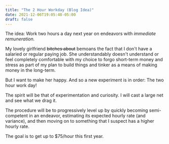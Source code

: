 ```yaml
---
title: "The 2 Hour Workday (Blog Idea)"
date: 2021-12-06T19:05:48-05:00
draft: false
---
```


The idea: Work two hours a day next year on endeavors with *immediate remuneration.*

My lovely girlfriend <strike>bitches about</strike> bemoans the fact that I don't have a salaried or regular paying job. She understandably doesn't understand or feel completely comfortable with my choice to forgo short-term money and stress as part of my plan to build things and tinker as a means of making money in the long-term.

But I want to make her happy. And so a new experiment is in order: The two hour work day!

The spirit will be that of experimentation and curiosity. I will cast a large net and see what we drag it.

The procedure will be to progressively level up by quickly becoming semi-competent in an endeavor, estimating its expected hourly rate (and variance), and then moving on to something that I suspect has a higher hourly rate.

The goal is to get up to $75/hour this first year.

